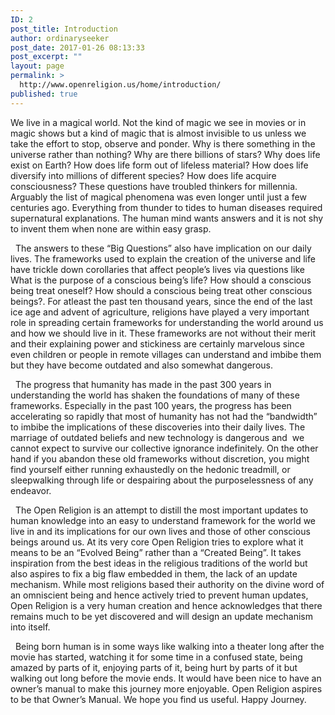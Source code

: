 ```yaml
---
ID: 2
post_title: Introduction
author: ordinaryseeker
post_date: 2017-01-26 08:13:33
post_excerpt: ""
layout: page
permalink: >
  http://www.openreligion.us/home/introduction/
published: true
---
```

We live in a magical world. Not the kind of magic we see in movies or in magic shows but a kind of magic that is almost invisible to us unless we take the effort to stop, observe and ponder. Why is there something in the universe rather than nothing? Why are there billions of stars? Why does life exist on Earth? How does life form out of lifeless material? How does life diversify into millions of different species? How does life acquire consciousness? These questions have troubled thinkers for millennia. Arguably the list of magical phenomena was even longer until just a few centuries ago. Everything from thunder to tides to human diseases required supernatural explanations. The human mind wants answers and it is not shy to invent them when none are within easy grasp.

&nbsp;
The answers to these “Big Questions” also have implication on our daily lives. The frameworks used to explain the creation of the universe and life have trickle down corollaries that affect people’s lives via questions like What is the purpose of a conscious being’s life? How should a conscious being treat oneself? How should a conscious being treat other conscious beings?. For atleast the past ten thousand years, since the end of the last ice age and advent of agriculture, religions have played a very important role in spreading certain frameworks for understanding the world around us and how we should live in it. These frameworks are not without their merit and their explaining power and stickiness are certainly marvelous since even children or people in remote villages can understand and imbibe them but they have become outdated and also somewhat dangerous.

&nbsp;
The progress that humanity has made in the past 300 years in understanding the world has shaken the foundations of many of these frameworks. Especially in the past 100 years, the progress has been accelerating so rapidly that most of humanity has not had the “bandwidth” to imbibe the implications of these discoveries into their daily lives. The marriage of outdated beliefs and new technology is dangerous and  we cannot expect to survive our collective ignorance indefinitely. On the other hand if you abandon these old frameworks without discretion, you might find yourself either running exhaustedly on the hedonic treadmill, or sleepwalking through life or despairing about the purposelessness of any endeavor.

&nbsp;
The Open Religion is an attempt to distill the most important updates to human knowledge into an easy to understand framework for the world we live in and its implications for our own lives and those of other conscious beings around us. At its very core Open Religion tries to explore what it means to be an “Evolved Being” rather than a “Created Being”. It takes inspiration from the best ideas in the religious traditions of the world but also aspires to fix a big flaw embedded in them, the lack of an update mechanism. While most religions based their authority on the divine word of an omniscient being and hence actively tried to prevent human updates, Open Religion is a very human creation and hence acknowledges that there remains much to be yet discovered and will design an update mechanism into itself.

&nbsp;
Being born human is in some ways like walking into a theater long after the movie has started, watching it for some time in a confused state, being amazed by parts of it, enjoying parts of it, being hurt by parts of it but walking out long before the movie ends. It would have been nice to have an owner’s manual to make this journey more enjoyable. Open Religion aspires to be that Owner’s Manual. We hope you find us useful. Happy Journey.